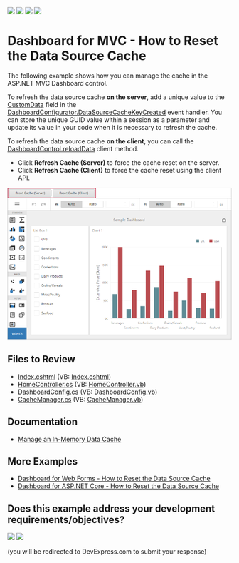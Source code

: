 <!-- default badges list -->
![](https://img.shields.io/endpoint?url=https://codecentral.devexpress.com/api/v1/VersionRange/188187813/24.1.2%2B)
[![](https://img.shields.io/badge/Open_in_DevExpress_Support_Center-FF7200?style=flat-square&logo=DevExpress&logoColor=white)](https://supportcenter.devexpress.com/ticket/details/T828693)
[![](https://img.shields.io/badge/📖_How_to_use_DevExpress_Examples-e9f6fc?style=flat-square)](https://docs.devexpress.com/GeneralInformation/403183)
[![](https://img.shields.io/badge/💬_Leave_Feedback-feecdd?style=flat-square)](#does-this-example-address-your-development-requirementsobjectives)
<!-- default badges end -->

# Dashboard for MVC - How to Reset the Data Source Cache

The following example shows how you can manage the cache in the ASP.NET MVC Dashboard control.

To refresh the data source cache **on the server**, add a unique value to the [CustomData](http://docs.devexpress.com/Dashboard/DevExpress.DashboardCommon.IDataSourceCacheKey.CustomData) field in the [DashboardConfigurator.DataSourceCacheKeyCreated](http://docs.devexpress.com/Dashboard/DevExpress.DashboardWeb.DashboardConfigurator.DataSourceCacheKeyCreated) event handler. You can store the unique GUID value within a session as a parameter and update its value in your code when it is necessary to refresh the cache.

To refresh the data source cache **on the client**, you can call the [DashboardControl.reloadData](https://docs.devexpress.com/Dashboard/js-DevExpress.Dashboard.DashboardControl#js_DevExpress_Dashboard_DashboardControl_reloadData) client method.

- Click **Refresh Cache (Server)** to force the cache reset on the server.
- Click **Refresh Cache (Client)** to force the cache reset using the client API.

![](reset-cache-buttons.png)

## Files to Review

* [Index.cshtml](/CS/MvcDashboardUseDifferentCaches/Views/Home/Index.cshtml) (VB: [Index.cshtml](/VB/MvcDashboardUseDifferentCaches/Views/Home/Index.cshtml))
* [HomeController.cs](/CS/MvcDashboardUseDifferentCaches/Controllers/HomeController.cs) (VB: [HomeController.vb](/VB/MvcDashboardUseDifferentCaches/Controllers/HomeController.vb))
* [DashboardConfig.cs](/CS/MvcDashboardUseDifferentCaches/App_Start/DashboardConfig.cs#L37) (VB: [DashboardConfig.vb](/VB/MvcDashboardUseDifferentCaches/App_Start/DashboardConfig.vb#L35))
* [CacheManager.cs](/CS/MvcDashboardUseDifferentCaches/CacheManager.cs) (VB: [CacheManager.vb](/VB/MvcDashboardUseDifferentCaches/CacheManager.vb))

## Documentation

* [Manage an In-Memory Data Cache](https://docs.devexpress.com/Dashboard/400983)

## More Examples

* [Dashboard for Web Forms - How to Reset the Data Source Cache](https://github.com/DevExpress-Examples/web-forms-dashboard-use-different-caches)
* [Dashboard for ASP.NET Core - How to Reset the Data Source Cache](https://github.com/DevExpress-Examples/aspnet-core-dashboard-use-different-caches)
<!-- feedback -->
## Does this example address your development requirements/objectives?

[<img src="https://www.devexpress.com/support/examples/i/yes-button.svg"/>](https://www.devexpress.com/support/examples/survey.xml?utm_source=github&utm_campaign=mvc-dashboard-use-different-caches&~~~was_helpful=yes) [<img src="https://www.devexpress.com/support/examples/i/no-button.svg"/>](https://www.devexpress.com/support/examples/survey.xml?utm_source=github&utm_campaign=mvc-dashboard-use-different-caches&~~~was_helpful=no)

(you will be redirected to DevExpress.com to submit your response)
<!-- feedback end -->
